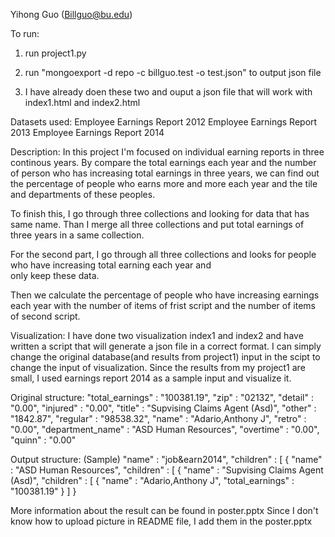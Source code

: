 Yihong Guo (Billguo@bu.edu)

To run:

1. run project1.py  

2. run "mongoexport -d repo -c billguo.test -o test.json" to output json file 

3. I have already doen these two and ouput a json file that will work with index1.html and index2.html  

Datasets used:
Employee Earnings Report 2012
Employee Earnings Report 2013
Employee Earnings Report 2014

Description:
In this project I'm focused on individual earning reports in three continous years.
By compare the total earnings each year and the number of person who has increasing total earnings in three years, we can find 
out the percentage of people who earns more and more each year and the tile and departments of these peoples.

To finish this, I go through three collections and looking for data that has same name. Than I merge all three collections and 
put total earnings of three years in a same collection.

For the second part, I go through all three collections and looks for people who have increasing total earning each year and  
only keep these data.

Then we calculate the percentage of people who have increasing earnings each year with the number of items of frist script and
the number of items of second script.

Visualization:
I have done two visualization index1 and index2 and have written a script that will generate a json file in a correct format. I can simply change the original database(and results from project1) input in the scipt to change the input of visualization. Since the results from my project1 are small, I used earnings report 2014 as a sample input and visualize it.

Original structure:
"total_earnings" : "100381.19",
  "zip" : "02132",
  "detail" : "0.00",
  "injured" : "0.00",
  "title" : "Supvising Claims Agent (Asd)",
  "other" : "1842.87",
  "regular" : "98538.32",
  "name" : "Adario,Anthony J",
  "retro" : "0.00",
  "department_name" : "ASD Human Resources",
  "overtime" : "0.00",
  "quinn" : "0.00"


Output structure: (Sample)
"name" : "job&earn2014", 
"children" : [ { 
	"name" : "ASD Human Resources",
	"children" : [ { 
		"name" : "Supvising Claims Agent (Asd)", 
		"children" : [ { 
			"name" : "Adario,Anthony J", "total_earnings" : "100381.19" } ] }
			
More information about the result can be found in poster.pptx
Since I don't know how to upload picture in README file, I add them in the poster.pptx

